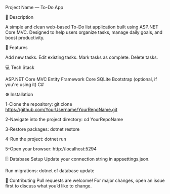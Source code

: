  Project Name — To-Do App
 
📝 Description

A simple and clean web-based To-Do list application built using ASP.NET Core MVC.
Designed to help users organize tasks, manage daily goals, and boost productivity.

🚀 Features

Add new tasks.
Edit existing tasks.
Mark tasks as complete.
Delete tasks.

💻 Tech Stack

ASP.NET Core MVC
Entity Framework Core
SQLite
Bootstrap (optional, if you're using it)
C#



⚙️ Installation

1-Clone the repository:
git clone https://github.com/YourUsername/YourRepoName.git

2-Navigate into the project directory:
cd YourRepoName

3-Restore packages:
dotnet restore

4-Run the project:
dotnet run

5-Open your browser:
http://localhost:5294

🗄️ Database Setup
Update your connection string in appsettings.json.

Run migrations:
dotnet ef database update


🙌 Contributing
Pull requests are welcome! For major changes, open an issue first to discuss what you’d like to change.

